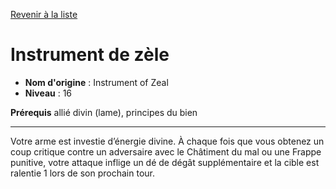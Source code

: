 [Revenir à la liste](list.md)

# Instrument de zèle

 * **Nom d'origine** : Instrument of Zeal
 * **Niveau** : 16


<p><strong>Prérequis</strong> allié divin (lame), principes du bien</p>
<hr>
<p>Votre arme est investie d’énergie divine. À chaque fois que vous obtenez un coup critique contre un adversaire avec le Châtiment du mal ou une Frappe punitive, votre attaque inflige un dé de dégât supplémentaire et la cible est ralentie 1 lors de son prochain tour.</p>